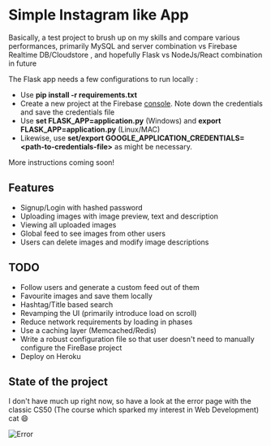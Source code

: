 # Simple Instagram like App
Basically, a test project to brush up on my skills and compare various performances, primarily MySQL and server combination vs Firebase Realtime DB/Cloudstore , and hopefully Flask vs NodeJs/React combination in future

The Flask app needs a few configurations to run locally :
- Use **pip install -r requirements.txt**
- Create a new project at the Firebase [console](https://console.firebase.google.com). Note down the credentials and save the credentials file
- Use **set FLASK_APP=application.py** (Windows) and **export FLASK_APP=application.py** (Linux/MAC)
- Likewise, use **set/export GOOGLE_APPLICATION_CREDENTIALS=\<path-to-credentials-file>** as might be necessary.

More instructions coming soon!

## Features

- Signup/Login with hashed password
- Uploading images with image preview, text and description
- Viewing all uploaded images
- Global feed to see images from other users
- Users can delete images and modify image descriptions

## TODO

- Follow users and generate a custom feed out of them
- Favourite images and save them locally
- Hashtag/Title based search
- Revamping the UI (primarily introduce load on scroll)
- Reduce network requirements by loading in phases
- Use a caching layer (Memcached/Redis)
- Write a robust configuration file so that user doesn't need to manually configure the FireBase project
- Deploy on Heroku

## State of the project

I don't have much up right now, so have a look at the error page with the classic CS50 (The course which sparked my interest in Web Development) cat :smile:

![Error](https://user-images.githubusercontent.com/25523604/64475286-7802d400-d19e-11e9-8ddc-72da3565a085.PNG)
